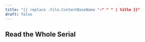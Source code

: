 ```yaml
---
title: "{{ replace .File.ContentBaseName "-" " " | title }}"
draft: false
---
```


## Read the Whole Serial

